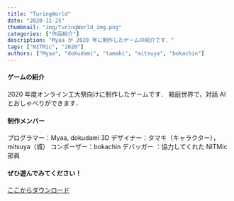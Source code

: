 ```yaml
---
title: "TuringWorld"
date: "2020-11-25"
thumbnail: "img/TuringWorld_img.png"
categories: ["作品紹介"]
description: "Myaa が 2020 年に制作したゲームの紹介です．"
tags: ["NITMic", "2020"]
authors: ["Myaa", "dokudami", "tamaki", "mitsuya", "bokachin"]
---
```


#### ゲームの紹介

2020 年度オンライン工大祭向けに制作したゲームです．
箱庭世界で，対話 AI とおしゃべりができます．

#### 制作メンバー

プログラマー：Myaa, dokudami
3D デザイナー：タマキ（キャラクター），mitsuya（城）
コンポーザー：bokachin
デバッガー ：協力してくれた NITMic 部員

#### ぜひ遊んでみてください！

[ここからダウンロード](https://drive.google.com/drive/folders/1il2121hAQo9U1wKq7NttunnjEz5uOQjh?usp=sharing)
